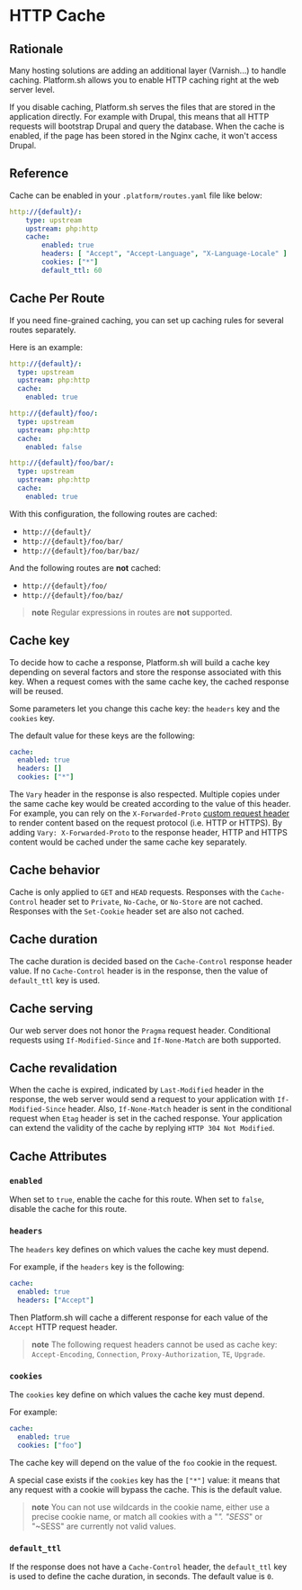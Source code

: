 # HTTP Cache

## Rationale

Many hosting solutions are adding an additional layer (Varnish...) to
handle caching. Platform.sh allows you to enable HTTP caching right at
the web server level.

If you disable caching, Platform.sh serves the files that are stored in
the application directly. For example with Drupal, this means that all
HTTP requests will bootstrap Drupal and query the database. When the
cache is enabled, if the page has been stored in the Nginx cache, it
won't access Drupal.

## Reference

Cache can be enabled in your `.platform/routes.yaml` file like below:

```yaml
http://{default}/:
    type: upstream
    upstream: php:http
    cache:
        enabled: true
        headers: [ "Accept", "Accept-Language", "X-Language-Locale" ]
        cookies: ["*"]
        default_ttl: 60
```

## Cache Per Route

If you need fine-grained caching, you can set up caching rules for
several routes separately.

Here is an example:

```yaml
http://{default}/:
  type: upstream
  upstream: php:http
  cache:
    enabled: true

http://{default}/foo/:
  type: upstream
  upstream: php:http
  cache:
    enabled: false

http://{default}/foo/bar/:
  type: upstream
  upstream: php:http
  cache:
    enabled: true
```

With this configuration, the following routes are cached:

-   `http://{default}/`
-   `http://{default}/foo/bar/`
-   `http://{default}/foo/bar/baz/`

And the following routes are **not** cached:

-   `http://{default}/foo/`
-   `http://{default}/foo/baz/`

> **note**
> Regular expressions in routes are **not** supported.

## Cache key

To decide how to cache a response, Platform.sh will build a cache key
depending on several factors and store the response associated with this
key. When a request comes with the same cache key, the cached response will
be reused.

Some parameters let you change this cache key: the `headers` key and the
`cookies` key.

The default value for these keys are the following:

```yaml
cache:
  enabled: true
  headers: []
  cookies: ["*"]
```

The `Vary` header in the response is also respected. Multiple copies under
the same cache key would be created according to the value of this header.
For example, you can rely on the `X-Forwarded-Proto`
[custom request header](/development/faq.md#do-you-add-custom-http-headers)
to render content based on the request protocol (i.e. HTTP or HTTPS).
By adding `Vary: X-Forwarded-Proto` to the response header, HTTP and HTTPS
content would be cached under the same cache key separately.

## Cache behavior

Cache is only applied to `GET` and `HEAD` requests.
Responses with the `Cache-Control` header set to `Private`, `No-Cache`,
or `No-Store` are not cached. Responses with the `Set-Cookie` header set are
also not cached.

## Cache duration

The cache duration is decided based on the `Cache-Control` response
header value. If no `Cache-Control` header is in the response, then the
value of `default_ttl` key is used.

## Cache serving

Our web server does not honor the `Pragma` request header.
Conditional requests using `If-Modified-Since` and `If-None-Match`
are both supported.

## Cache revalidation

When the cache is expired, indicated by `Last-Modified` header
in the response, the web server would send a request to your
application with `If-Modified-Since` header. Also, `If-None-Match` header
is sent in the conditional request when `Etag` header is set in the cached
response. Your application can extend the validity of the cache by replying
`HTTP 304 Not Modified`.

## Cache Attributes

### `enabled`

When set to `true`, enable the cache for this route. When set to
`false`, disable the cache for this route.

### `headers`

The `headers` key defines on which values the cache key must depend.

For example, if the `headers` key is the following:

```yaml
cache:
  enabled: true
  headers: ["Accept"]
```

Then Platform.sh will cache a different response for each value of the
`Accept` HTTP request header.

> **note**
> The following request headers cannot be used as cache key:
> `Accept-Encoding`, `Connection`, `Proxy-Authorization`, `TE`, `Upgrade`.

### `cookies`

The `cookies` key define on which values the cache key must depend.

For example:

```yaml
cache:
  enabled: true
  cookies: ["foo"]
```

The cache key will depend on the value of the `foo` cookie in the
request.

A special case exists if the `cookies` key has the `["*"]` value: it
means that any request with a cookie will bypass the cache. This is the
default value.

> **note**
> You can not  use wildcards in the cookie name, either use a precise cookie
> name, or match all cookies with a "*". "SESS*" or "~SESS" are currently
> not valid values.

### `default_ttl`

If the response does not have a `Cache-Control` header, the
`default_ttl` key is used to define the cache duration, in seconds. The
default value is `0`.
